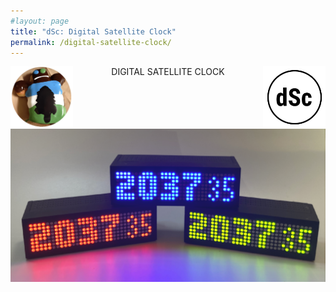```yaml
---
#layout: page
title: "dSc: Digital Satellite Clock"
permalink: /digital-satellite-clock/
---
```

<html>
	<head>
	</head>
	<body background="color:#fff; font:sans-serif;">
	  <p align="center">
   	  	<img src="../logo-cpknight-website.png" width="100" border="0" align="left">
	  	<img src="logo-digital-satellite-clock-reduced.png" width="100" border="0" align="right">
	  	DIGITAL SATELLITE CLOCK
	  </p>
	  <p>
	   <center><img src="yonne-rgb.png" border="0" /></center>		
	</body>
</html>
